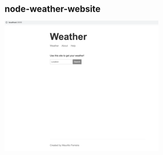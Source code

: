 # node-weather-website

![webpage](https://github.com/Maurilioferreira/node-weather-website/blob/master/website.png)
